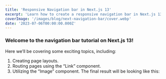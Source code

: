 ```yaml
---
title: 'Responsive Navigation bar in Next.js 13'
excerpt: 'Learn how to create a responsive navigation bar in Next.js 13'
coverImage: '/images/blog/next-navigation-bar/cover.webp'
date: '2023-07-06T00:00:00.000Z'
---
```


### Welcome to the navigation bar tutorial on Next.js 13!

Here we’ll be covering some exciting topics, including:

1. Creating page layouts.
2. Routing pages using the “Link” component.
3. Utilizing the “Image” component.
   The final result will be looking like this: